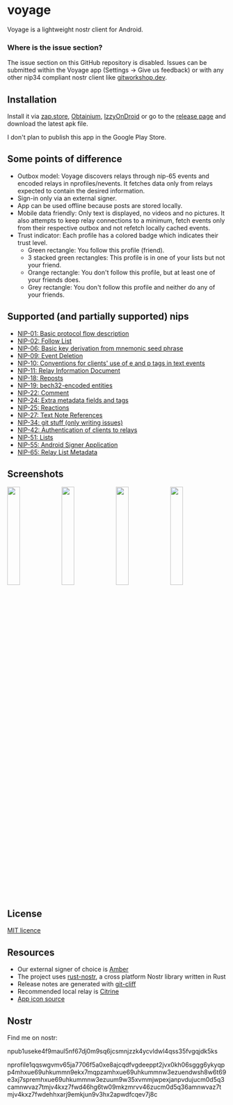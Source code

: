 # voyage

Voyage is a lightweight nostr client for Android.

### Where is the issue section?

The issue section on this GitHub repository is disabled.
Issues can be submitted within the Voyage app (Settings -> Give us feedback) or with any other nip34
compliant nostr client like
[gitworkshop.dev](https://gitworkshop.dev/r/naddr1qqr8vmmev9nk2qgdwaehxw309ahx7uewd3hkcq3quseke4f9maul5nf67dj0m9sq6jcsmnjzzk4ycvldwl4qss35fvgqxpqqqpmejktjr8t/issues).

## Installation

Install it via [zap.store](https://zap.store/download),
[Obtainium](https://github.com/ImranR98/Obtainium),
[IzzyOnDroid](https://apt.izzysoft.de/fdroid/index/apk/com.dluvian.voyage) or go to the
[release page](https://github.com/dluvian/voyage/releases) and download the latest apk file.

I don't plan to publish this app in the Google Play Store.

## Some points of difference

- Outbox model: Voyage discovers relays through nip-65 events and encoded relays in
  nprofiles/nevents. It fetches data only from relays expected to contain the desired information.
- Sign-in only via an external signer.
- App can be used offline because posts are stored locally.
- Mobile data friendly: Only text is displayed, no videos and no pictures. It also attempts to keep
  relay connections to a minimum, fetch events only from their respective outbox and not refetch
  locally cached events.
- Trust indicator: Each profile has a colored badge which indicates their trust level.
  - Green rectangle: You follow this profile (friend).
  - 3 stacked green rectangles: This profile is in one of your lists but not your friend.
  - Orange rectangle: You don't follow this profile, but at least one of your friends does.
  - Grey rectangle: You don't follow this profile and neither do any of your friends.

## Supported (and partially supported) nips

- [NIP-01: Basic protocol flow description](https://github.com/nostr-protocol/nips/blob/master/01.md)
- [NIP-02: Follow List](https://github.com/nostr-protocol/nips/blob/master/02.md)
- [NIP-06: Basic key derivation from mnemonic seed phrase](https://github.com/nostr-protocol/nips/blob/master/06.md)
- [NIP-09: Event Deletion](https://github.com/nostr-protocol/nips/blob/master/09.md)
- [NIP-10: Conventions for clients' use of e and p tags in text events](https://github.com/nostr-protocol/nips/blob/master/10.md)
- [NIP-11: Relay Information Document](https://github.com/nostr-protocol/nips/blob/master/11.md)
- [NIP-18: Reposts](https://github.com/nostr-protocol/nips/blob/master/18.md)
- [NIP-19: bech32-encoded entities](https://github.com/nostr-protocol/nips/blob/master/19.md)
- [NIP-22: Comment](https://github.com/nostr-protocol/nips/blob/master/22.md)
- [NIP-24: Extra metadata fields and tags](https://github.com/nostr-protocol/nips/blob/master/24.md)
- [NIP-25: Reactions](https://github.com/nostr-protocol/nips/blob/master/25.md)
- [NIP-27: Text Note References](https://github.com/nostr-protocol/nips/blob/master/27.md)
- [NIP-34: git stuff (only writing issues)](https://github.com/nostr-protocol/nips/blob/master/34.md)
- [NIP-42: Authentication of clients to relays](https://github.com/nostr-protocol/nips/blob/master/42.md)
- [NIP-51: Lists](https://github.com/nostr-protocol/nips/blob/master/51.md)
- [NIP-55: Android Signer Application](https://github.com/nostr-protocol/nips/blob/master/55.md)
- [NIP-65: Relay List Metadata](https://github.com/nostr-protocol/nips/blob/master/65.md)

## Screenshots

<p>
<img src="screenshots/home_feed.png" width="24%" height="24%" />
<img src="screenshots/thread.png" width="24%" height="24%" />
<img src="screenshots/discover.png" width="24%" height="24%" />
<img src="screenshots/create_post.png" width="24%" height="24%" />
</p>

## License

[MIT licence](https://github.com/dluvian/voyage/blob/master/LICENSE)

## Resources

- Our external signer of choice is [Amber](https://github.com/greenart7c3/Amber)
- The project uses [rust-nostr](https://github.com/rust-nostr/nostr), a cross platform Nostr library
  written in Rust
- Release notes are generated with [git-cliff](https://github.com/orhun/git-cliff)
- Recommended local relay is [Citrine](https://github.com/greenart7c3/Citrine)
- [App icon source](https://www.flaticon.com/free-icons/greek)

## Nostr

Find me on nostr:

npub1useke4f9maul5nf67dj0m9sq6jcsmnjzzk4ycvldwl4qss35fvgqjdk5ks

nprofile1qqswgvmv65ja7706f5a0xe8ajcqdfvgdeeppt2jvx0kh06sggg6ykyqpp4mhxue69uhkummn9ekx7mqpzamhxue69uhkummnw3ezuendwsh8w6t69e3xj7spremhxue69uhkummnw3ezuum9w35xvmmjwpexjanpvdujucm0d5q3camnwvaz7tmjv4kxz7fwd46hg6tw09mkzmrvv46zucm0d5q36amnwvaz7tmjv4kxz7fwdehhxarj9emkjun9v3hx2apwdfcqev7j8c
